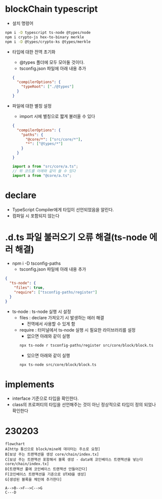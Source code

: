 # blockChain typescript

- 설치 명령어

```sh
npm i -D typescript ts-node @types/node
npm i crypto-js hex-to-binary merkle
npm i -D @types/crypto-ks @types/merkle
```

- 타입에 대한 전역 초기화

  - @types 폴더에 모두 모아둘 것이다.
  - tsconfig.json 파일에 아래 내용 추가

  ```json
  {
    "compilerOptions": {
      "typeRoot": ["./@types"]
    }
  }
  ```

- 파일에 대한 별칭 설정

  - import 시에 별칭으로 짧게 불러올 수 있다

  ```json
  {
    "compilerOptions": {
      "paths": {
        "@core/*": ["src/core/*"],
        "*": ["@types/*"]
      }
    }
  }
  ```

  ```javascript
  import a from "src/core/a.ts";
  // 위 코드를 아래와 같이 쓸 수 있다
  import a from "@core/a.ts";
  ```

# declare

- TypeScript Compiler에게 타입이 선언되었음을 알린다.
- 컴파일 시 포함되지 않는다

# .d.ts 파일 불러오기 오류 해결(ts-node 에러 해결)

- npm i -D tsconfig-paths
  - tsconfig.json 파일에 아래 내용 추가

```json
{
  "ts-node": {
    "files": true,
    "require": ["tsconfig-paths/register"]
  }
}
```

- ts-node : ts-node 실행 시 설정
  - files : declare 가져오기 시 발생하는 에러 해결
    - 전역에서 사용할 수 있게 함
  - require : 터미널에서 ts-node 실행 시 필요한 라이브러리를 설정
    - 없으면 아래와 같이 실행
    ```sh
    npx ts-node r tsconfig-paths/register src/core/block/block.ts
    ```
    - 있으면 아래와 같이 실행
    ```sh
    npx ts-node src/core/block/block.ts
    ```

# implements

- interface 기준으로 타입을 확인한다.
- class의 프로퍼티의 타입을 선언해주는 것이 아닌 정상적으로 타입이 정의 되었나 확인한다

# 230203

```mermaid
flowchart
A[http 통신으로 block/mine에 데이터는 주소로 요청]
B[보상 주는 트랜잭션을 생성 core/chain/index.tx]
C[보상 주는 트랜잭션 포함해서 블록 생성 - data에 코인베이스 트랜잭션을 넣는다 core/chain/index.tx]
D[트랜잭션 풀에 코인베이스 트랜잭션 안들어간다]
F[코인베이스 트랜잭션을 기준으로 UTXO을 생성]
G[생성된 블록을 체인에 추가한다]

A-->B-->F-->C-->G
C---D
```
